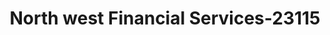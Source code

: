 ---
f_zip-code: 45848
f_state-code: OH
title: North west Financial Services-23115
f_phone: 419-538-7100
f_city-only: Glandorf
f_address: 135 South Main Street Rear Glandorf
f_location-unique-id: '23115'
slug: north-west-financial-services-23115
updated-on: '2024-05-30T13:46:58.046Z'
created-on: '2024-05-30T13:36:59.803Z'
published-on: '2024-05-30T13:54:32.469Z'
f_city-state: cms/city/glandorf-oh.md
f_company: cms/company/north-west-financial-services.md
f_state: cms/state/ohio.md
layout: '[payday-loan].html'
tags: payday-loan
---